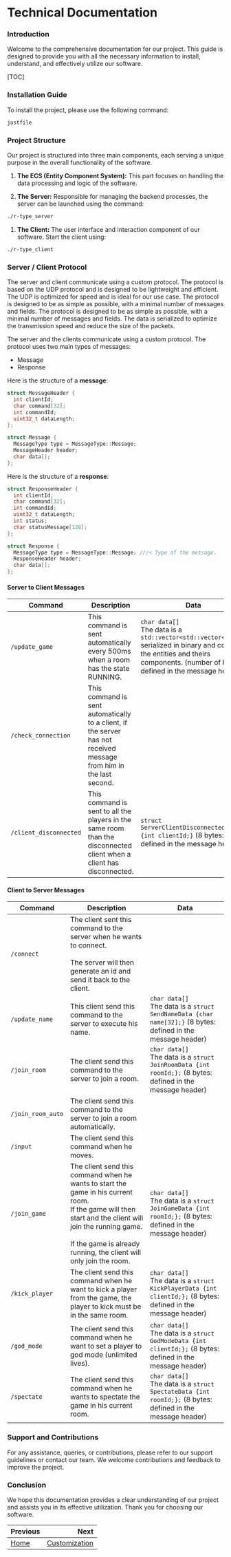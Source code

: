 # Technical Documentation

### Introduction

Welcome to the comprehensive documentation for our project. This guide is designed to provide you with all the necessary
information to install, understand, and effectively utilize our software.

[TOC]

### Installation Guide

To install the project, please use the following command:

```bash
justfile
```

### Project Structure

Our project is structured into three main components, each serving a unique purpose in the overall functionality of the
software.

1. **The ECS (Entity Component System):** This part focuses on handling the data processing and logic of the software.

2. **The Server:** Responsible for managing the backend processes, the server can be launched using the command:

```bash
./r-type_server
```

1. **The Client:** The user interface and interaction component of our software. Start the client using:

```bash
./r-type_client
```

### Server / Client Protocol

The server and client communicate using a custom protocol. The protocol is based on the UDP protocol and is designed to
be lightweight and efficient.
The UDP is optimized for speed and is ideal for our use case. The protocol is designed to be as simple as possible, with
a minimal number of messages and fields.
The protocol is designed to be as simple as possible, with a minimal number of messages and fields.
The data is serialized to optimize the transmission speed and reduce the size of the packets.

The server and the clients communicate using a custom protocol. The protocol uses two main types of messages:

- Message
- Response

Here is the structure of a **message**:

```cpp
struct MessageHeader {
  int clientId;
  char command[32];
  int commandId;
  uint32_t dataLength;
};

struct Message {
  MessageType type = MessageType::Message;
  MessageHeader header;
  char data[];
};
```

Here is the structure of a **response**:

```cpp
struct ResponseHeader {
  int clientId;
  char command[32];
  int commandId;
  uint32_t dataLength;
  int status;
  char statusMessage[128];
};

struct Response {
  MessageType type = MessageType::Message; ///< Type of the message.
  ResponseHeader header;
  char data[];
};
```

#### Server to Client Messages

| Command                | Description                                                                                                           | Data                                                                                                                                                                                  |
|------------------------|-----------------------------------------------------------------------------------------------------------------------|---------------------------------------------------------------------------------------------------------------------------------------------------------------------------------------|
| `/update_game`         | This command is sent automatically every 500ms when a room has the state RUNNING.                                     | `char data[]`<br>The data is a `std::vector<std::vector<char>>` serialized in binary and contains the entities and theirs components. (number of bytes defined in the message header) |
| `/check_connection`    | This command is sent automatically to a client, if the server has not received message from him in the last second.   |                                                                                                                                                                                       |
| `/client_disconnected` | This command is sent to all the players in the same room than the disconnected client when a client has disconnected. | `struct ServerClientDisconnectedData {int clientId;}` (8 bytes: defined in the message header)                                                                                        |                      |

#### Client to Server Messages

| Command           | Description                                                                                                                                                                                                                            | Data                                                                                                             |
|-------------------|----------------------------------------------------------------------------------------------------------------------------------------------------------------------------------------------------------------------------------------|------------------------------------------------------------------------------------------------------------------|
| `/connect`        | The client sent this command to the server when he wants to connect. <br><br>The server will then generate an id and send it back to the client.                                                                                       |                                                                                                                  |
| `/update_name`    | This client send this command to the server to execute his name.                                                                                                                                                                       | `char data[]`<br>The data is a `struct SendNameData {char name[32];}` (8 bytes: defined in the message header)   |
| `/join_room`      | The client send this command to the server to join a room.                                                                                                                                                                             | `char data[]`<br>The data is a `struct JoinRoomData {int roomId;};` (8 bytes: defined in the message header)     |
| `/join_room_auto` | The client send this command to the server to join a room automatically.                                                                                                                                                               |                                                                                                                  |
| `/input`          | The client send this command when he moves.                                                                                                                                                                                            |                                                                                                                  |
| `/join_game`      | The client send this command when he wants to start the game in his current room.<br>If the game will then start and the client will join the running game.<br><br>If the game is already running, the client will only join the room. | `char data[]`<br>The data is a `struct JoinGameData {int roomId;};` (8 bytes: defined in the message header)     |
| `/kick_player`    | The client send this command when he want to kick a player from the game, the player to kick must be in the same room.                                                                                                                 | `char data[]`<br>The data is a `struct KickPlayerData {int clientId;};` (8 bytes: defined in the message header) |
| `/god_mode`       | The client send this command when he want to set a player to god mode (unlimited lives).                                                                                                                                               | `char data[]`<br>The data is a `struct GodModeData {int clientId;};` (8 bytes: defined in the message header)    |
| `/spectate`       | The client send this command when he wants to spectate the game in his current room.                                                                                                                                                   | `char data[]`<br>The data is a `struct SpectateData {int roomId;};` (8 bytes: defined in the message header)     |

### Support and Contributions

For any assistance, queries, or contributions, please refer to our support guidelines or contact our team. We welcome
contributions and feedback to improve the project.

### Conclusion

We hope this documentation provides a clear understanding of our project and assists you in its effective utilization.
Thank you for choosing our software.

<div class="section_buttons">

| Previous          |                              Next |
|:------------------|----------------------------------:|
| [Home](README.md) | [Customization](customization.md) |

</div>